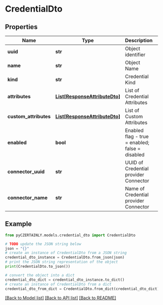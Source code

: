 # CredentialDto


## Properties

Name | Type | Description | Notes
------------ | ------------- | ------------- | -------------
**uuid** | **str** | Object identifier | 
**name** | **str** | Object Name | 
**kind** | **str** | Credential Kind | 
**attributes** | [**List[ResponseAttributeDto]**](ResponseAttributeDto.md) | List of Credential Attributes | 
**custom_attributes** | [**List[ResponseAttributeDto]**](ResponseAttributeDto.md) | List of Custom Attributes | [optional] 
**enabled** | **bool** | Enabled flag - true &#x3D; enabled; false &#x3D; disabled | 
**connector_uuid** | **str** | UUID of Credential provider Connector | 
**connector_name** | **str** | Name of Credential provider Connector | 

## Example

```python
from pyCZERTAINLY.models.credential_dto import CredentialDto

# TODO update the JSON string below
json = "{}"
# create an instance of CredentialDto from a JSON string
credential_dto_instance = CredentialDto.from_json(json)
# print the JSON string representation of the object
print(CredentialDto.to_json())

# convert the object into a dict
credential_dto_dict = credential_dto_instance.to_dict()
# create an instance of CredentialDto from a dict
credential_dto_from_dict = CredentialDto.from_dict(credential_dto_dict)
```
[[Back to Model list]](../README.md#documentation-for-models) [[Back to API list]](../README.md#documentation-for-api-endpoints) [[Back to README]](../README.md)


